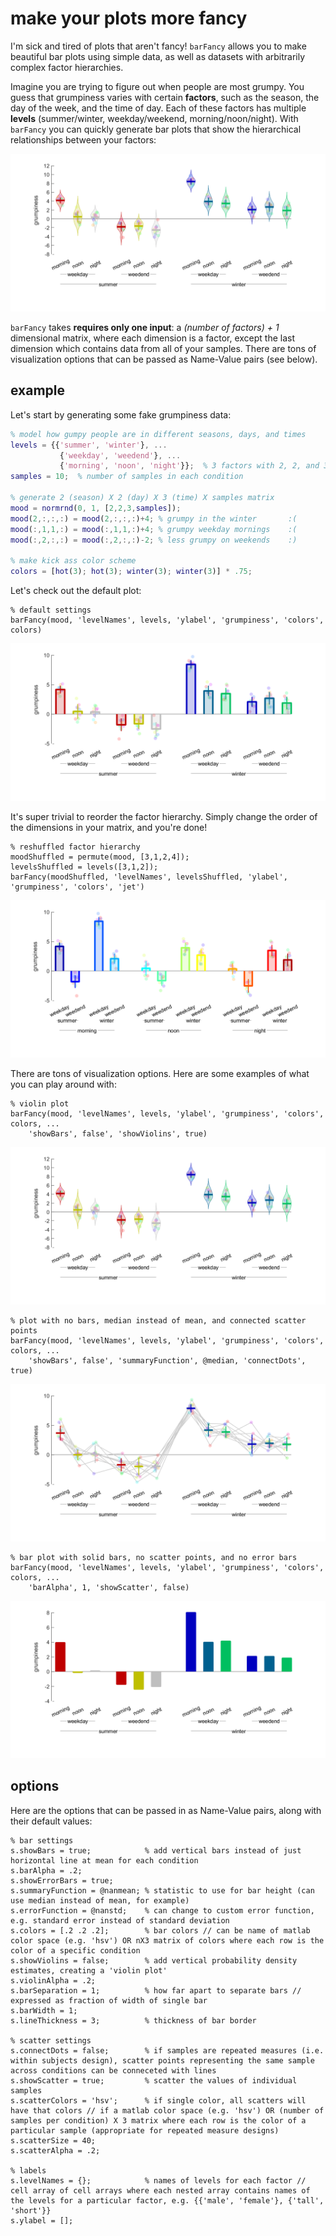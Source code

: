# make your plots more fancy
I'm sick and tired of plots that aren't fancy! `barFancy` allows you to make beautiful bar plots using simple data, as well as datasets with arbitrarily complex factor hierarchies.

Imagine you are trying to figure out when people are most grumpy. You guess that grumpiness varies with certain **factors**, such as the season, the day of the week, and the time of day. Each of these factors has multiple **levels** (summer/winter, weekday/weekend, morning/noon/night). With `barFancy` you can quickly generate bar plots that show the hierarchical relationships between your factors:

![](exampleImages/bar2.png)


`barFancy` takes **requires only one input**: a *(number of factors) + 1* dimensional matrix, where each dimension is a factor, except the last dimension which contains data from all of your samples. There are tons of visualization options that can be passed as Name-Value pairs (see below).

## example
Let's start by generating some fake grumpiness data:
```Matlab
% model how gumpy people are in different seasons, days, and times
levels = {{'summer', 'winter'}, ...
           {'weekday', 'weedend'}, ...
           {'morning', 'noon', 'night'}};  % 3 factors with 2, 2, and 3 levels
samples = 10;  % number of samples in each condition

% generate 2 (season) X 2 (day) X 3 (time) X samples matrix
mood = normrnd(0, 1, [2,2,3,samples]);
mood(2,:,:,:) = mood(2,:,:,:)+4; % grumpy in the winter       :(
mood(:,1,1,:) = mood(:,1,1,:)+4; % grumpy weekday mornings    :(
mood(:,2,:,:) = mood(:,2,:,:)-2; % less grumpy on weekends    :)

% make kick ass color scheme
colors = [hot(3); hot(3); winter(3); winter(3)] * .75;
```

Let's check out the default plot:
```
% default settings
barFancy(mood, 'levelNames', levels, 'ylabel', 'grumpiness', 'colors', colors)
```
![](exampleImages/bar1.png)


It's super trivial to reorder the factor hierarchy. Simply change the order of the dimensions in your matrix, and you're done!
```
% reshuffled factor hierarchy
moodShuffled = permute(mood, [3,1,2,4]);
levelsShuffled = levels([3,1,2]);
barFancy(moodShuffled, 'levelNames', levelsShuffled, 'ylabel', 'grumpiness', 'colors', 'jet')

```
![](exampleImages/bar5.png)


There are tons of visualization options. Here are some examples of what you can play around with:
```
% violin plot
barFancy(mood, 'levelNames', levels, 'ylabel', 'grumpiness', 'colors', colors, ...
    'showBars', false', 'showViolins', true)
```
![](exampleImages/bar2.png)

```
% plot with no bars, median instead of mean, and connected scatter points
barFancy(mood, 'levelNames', levels, 'ylabel', 'grumpiness', 'colors', colors, ...
    'showBars', false', 'summaryFunction', @median, 'connectDots', true)
```
![](exampleImages/bar3.png)

```
% bar plot with solid bars, no scatter points, and no error bars
barFancy(mood, 'levelNames', levels, 'ylabel', 'grumpiness', 'colors', colors, ...
    'barAlpha', 1, 'showScatter', false)
```
![](exampleImages/bar4.png)

## options
Here are the options that can be passed in as Name-Value pairs, along with their default values:
```
% bar settings
s.showBars = true;            % add vertical bars instead of just horizontal line at mean for each condition
s.barAlpha = .2;
s.showErrorBars = true;
s.summaryFunction = @nanmean; % statistic to use for bar height (can use median instead of mean, for example)
s.errorFunction = @nanstd;    % can change to custom error function, e.g. standard error instead of standard deviation
s.colors = [.2 .2 .2];        % bar colors // can be name of matlab color space (e.g. 'hsv') OR nX3 matrix of colors where each row is the color of a specific condition
s.showViolins = false;        % add vertical probability density estimates, creating a 'violin plot'
s.violinAlpha = .2;
s.barSeparation = 1;          % how far apart to separate bars // expressed as fraction of width of single bar
s.barWidth = 1;
s.lineThickness = 3;          % thickness of bar border

% scatter settings
s.connectDots = false;        % if samples are repeated measures (i.e. within subjects design), scatter points representing the same sample across conditions can be conneceted with lines
s.showScatter = true;         % scatter the values of individual samples
s.scatterColors = 'hsv';      % if single color, all scatters will have that colors // if a matlab color space (e.g. 'hsv') OR (number of samples per condition) X 3 matrix where each row is the color of a particular sample (appropriate for repeated measure designs)
s.scatterSize = 40;
s.scatterAlpha = .2;

% labels
s.levelNames = {};            % names of levels for each factor // cell array of cell arrays where each nested array contains names of the levels for a particular factor, e.g. {{'male', 'female'}, {'tall', 'short'}}
s.ylabel = [];
```
